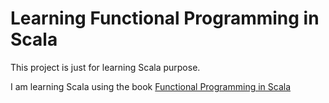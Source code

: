 # Learning Functional Programming in Scala

This project is just for learning Scala purpose.

I am learning Scala using the book [Functional Programming in Scala](https://www.manning.com/books/functional-programming-in-scala)